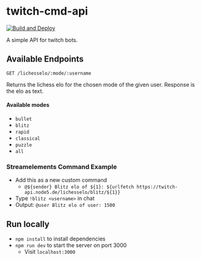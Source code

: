 # twitch-cmd-api

[![Build and Deploy](https://github.com/thieleju/twitch-cmd-api/actions/workflows/build-and-deploy.yml/badge.svg)](https://github.com/thieleju/twitch-cmd-api/actions/workflows/build-and-deploy.yml)


A simple API for twitch bots.

## Available Endpoints

`GET /lichesselo/:mode/:username`

Returns the lichess elo for the chosen mode of the given user.
Response is the elo as text.

#### Available modes

- `bullet`
- `blitz`
- `rapid`
- `classical`
- `puzzle`
- `all`

### Streamelements Command Example

- Add this as a new custom command
  - `@${sender} Blitz elo of ${1}: ${urlfetch https://twitch-api.node5.de/lichesselo/blitz/${1}}`
- Type `!blitz <username>` in chat
- Output: `@user Blitz elo of user: 1500`

## Run locally

- `npm install` to install dependencies
- `npm run dev` to start the server on port 3000
  - Visit `localhost:3000`